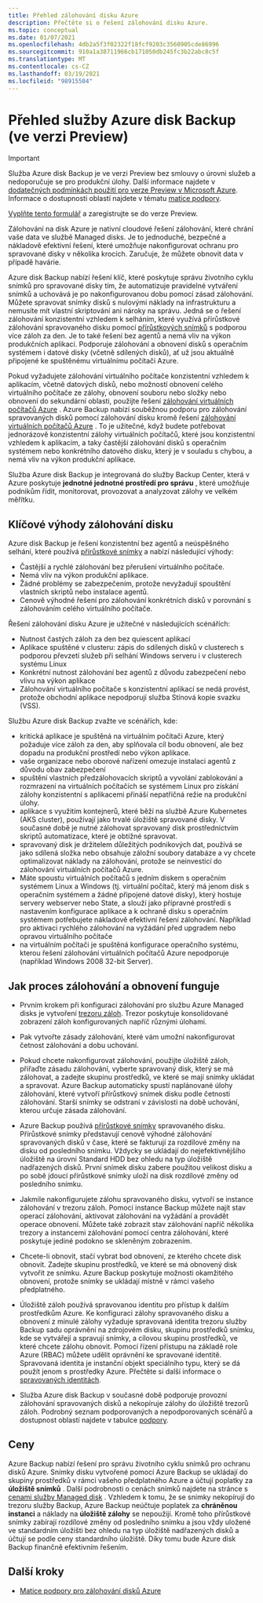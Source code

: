 ```yaml
---
title: Přehled zálohování disku Azure
description: Přečtěte si o řešení zálohování disku Azure.
ms.topic: conceptual
ms.date: 01/07/2021
ms.openlocfilehash: 4db2a5f3f02322f18fcf9203c3560905cde86996
ms.sourcegitcommit: 910a1a38711966cb171050db245fc3b22abc8c5f
ms.translationtype: MT
ms.contentlocale: cs-CZ
ms.lasthandoff: 03/19/2021
ms.locfileid: "98915504"
---
```

# <a name="overview-of-azure-disk-backup-in-preview"></a>Přehled služby Azure disk Backup (ve verzi Preview)

>[!IMPORTANT]
>Služba Azure disk Backup je ve verzi Preview bez smlouvy o úrovni služeb a nedoporučuje se pro produkční úlohy. Další informace najdete v [dodatečných podmínkách použití pro verze Preview v Microsoft Azure](https://azure.microsoft.com/support/legal/preview-supplemental-terms/). Informace o dostupnosti oblastí najdete v tématu [matice podpory](disk-backup-support-matrix.md).
>
>[Vyplňte tento formulář](https://forms.office.com/Pages/ResponsePage.aspx?id=v4j5cvGGr0GRqy180BHbR1vE8L51DIpDmziRt_893LVUNFlEWFJBN09PTDhEMjVHS05UWFkxUlUzUS4u) a zaregistrujte se do verze Preview.

Zálohování na disk Azure je nativní cloudové řešení zálohování, které chrání vaše data ve službě Managed disks. Je to jednoduché, bezpečné a nákladově efektivní řešení, které umožňuje nakonfigurovat ochranu pro spravované disky v několika krocích. Zaručuje, že můžete obnovit data v případě havárie.

Azure disk Backup nabízí řešení klíč, které poskytuje správu životního cyklu snímků pro spravované disky tím, že automatizuje pravidelné vytváření snímků a uchovává je po nakonfigurovanou dobu pomocí zásad zálohování. Můžete spravovat snímky disků s nulovými náklady na infrastrukturu a nemusíte mít vlastní skriptování ani nároky na správu. Jedná se o řešení zálohování konzistentní vzhledem k selháním, které využívá přírůstkové zálohování spravovaného disku pomocí [přírůstkových snímků](../virtual-machines/disks-incremental-snapshots.md) s podporou více záloh za den. Je to také řešení bez agentů a nemá vliv na výkon produkčních aplikací. Podporuje zálohování a obnovení disků s operačním systémem i datové disky (včetně sdílených disků), ať už jsou aktuálně připojené ke spuštěnému virtuálnímu počítači Azure.

Pokud vyžadujete zálohování virtuálního počítače konzistentní vzhledem k aplikacím, včetně datových disků, nebo možností obnovení celého virtuálního počítače ze zálohy, obnovení souboru nebo složky nebo obnovení do sekundární oblasti, použijte řešení [zálohování virtuálních počítačů Azure](backup-azure-vms-introduction.md) . Azure Backup nabízí souběžnou podporu pro zálohování spravovaných disků pomocí zálohování disku kromě řešení [zálohování virtuálních počítačů Azure](./backup-azure-vms-introduction.md) . To je užitečné, když budete potřebovat jednorázově konzistentní zálohy virtuálních počítačů, které jsou konzistentní vzhledem k aplikacím, a taky častější zálohování disků s operačním systémem nebo konkrétního datového disku, který je v souladu s chybou, a nemá vliv na výkon produkční aplikace.

Služba Azure disk Backup je integrovaná do služby Backup Center, která v Azure poskytuje **jednotné jednotné prostředí pro správu** , které umožňuje podnikům řídit, monitorovat, provozovat a analyzovat zálohy ve velkém měřítku.

## <a name="key-benefits-of-disk-backup"></a>Klíčové výhody zálohování disku

Azure disk Backup je řešení konzistentní bez agentů a neúspěšného selhání, které používá [přírůstkové snímky](../virtual-machines/disks-incremental-snapshots.md) a nabízí následující výhody:

- Častější a rychlé zálohování bez přerušení virtuálního počítače.
- Nemá vliv na výkon produkční aplikace.
- Žádné problémy se zabezpečením, protože nevyžadují spouštění vlastních skriptů nebo instalace agentů.
- Cenově výhodné řešení pro zálohování konkrétních disků v porovnání s zálohováním celého virtuálního počítače.

Řešení zálohování disku Azure je užitečné v následujících scénářích:

- Nutnost častých záloh za den bez quiescent aplikací
- Aplikace spuštěné v clusteru: zápis do sdílených disků v clusterech s podporou převzetí služeb při selhání Windows serveru i v clusterech systému Linux
- Konkrétní nutnost zálohování bez agentů z důvodu zabezpečení nebo vlivu na výkon aplikace
- Zálohování virtuálního počítače s konzistentní aplikací se nedá provést, protože obchodní aplikace nepodporují služba Stínová kopie svazku (VSS).

Službu Azure disk Backup zvažte ve scénářích, kde:

- kritická aplikace je spuštěná na virtuálním počítači Azure, který požaduje více záloh za den, aby splňovala cíl bodu obnovení, ale bez dopadu na produkční prostředí nebo výkon aplikace.
- vaše organizace nebo oborové nařízení omezuje instalaci agentů z důvodu obav zabezpečení
- spuštění vlastních předzálohovacích skriptů a vyvolání zablokování a rozmrazení na virtuálních počítačích se systémem Linux pro získání zálohy konzistentní s aplikacemi přináší nepatřičná režie na produkční úlohy.
- aplikace s využitím kontejnerů, které běží na službě Azure Kubernetes (AKS cluster), používají jako trvalé úložiště spravované disky. V současné době je nutné zálohovat spravovaný disk prostřednictvím skriptů automatizace, které je obtížné spravovat.
- spravovaný disk je držitelem důležitých podnikových dat, používá se jako sdílená složka nebo obsahuje záložní soubory databáze a vy chcete optimalizovat náklady na zálohování, protože se neinvesticí do zálohování virtuálních počítačů Azure.
- Máte spoustu virtuálních počítačů s jedním diskem s operačním systémem Linux a Windows (tj. virtuální počítač, který má jenom disk s operačním systémem a žádné připojené datové disky), který hostuje servery webserver nebo State, a slouží jako přípravné prostředí s nastavením konfigurace aplikace a k ochraně disku s operačním systémem potřebujete nákladově efektivní řešení zálohování. Například pro aktivaci rychlého zálohování na vyžádání před upgradem nebo opravou virtuálního počítače
- na virtuálním počítači je spuštěná konfigurace operačního systému, kterou řešení zálohování virtuálních počítačů Azure nepodporuje (například Windows 2008 32-bit Server).

## <a name="how-the-backup-and-restore-process-works"></a>Jak proces zálohování a obnovení funguje

- Prvním krokem při konfiguraci zálohování pro službu Azure Managed disks je vytvoření [trezoru záloh](backup-vault-overview.md). Trezor poskytuje konsolidované zobrazení záloh konfigurovaných napříč různými úlohami.

- Pak vytvořte zásady zálohování, které vám umožní nakonfigurovat četnost zálohování a dobu uchování.

- Pokud chcete nakonfigurovat zálohování, použijte úložiště záloh, přiřaďte zásadu zálohování, vyberte spravovaný disk, který se má zálohovat, a zadejte skupinu prostředků, ve které se mají snímky ukládat a spravovat. Azure Backup automaticky spustí naplánované úlohy zálohování, které vytvoří přírůstkový snímek disku podle četnosti zálohování. Starší snímky se odstraní v závislosti na době uchování, kterou určuje zásada zálohování.

- Azure Backup používá [přírůstkové snímky](../virtual-machines/disks-incremental-snapshots.md#restrictions) spravovaného disku. Přírůstkové snímky představují cenově výhodné zálohování spravovaných disků v čase, které se fakturují za rozdílové změny na disku od posledního snímku. Vždycky se ukládají do nejefektivnějšího úložiště na úrovni Standard HDD bez ohledu na typ úložiště nadřazených disků. První snímek disku zabere použitou velikost disku a po sobě jdoucí přírůstkové snímky uloží na disk rozdílové změny od posledního snímku.

- Jakmile nakonfigurujete zálohu spravovaného disku, vytvoří se instance zálohování v trezoru záloh. Pomocí instance Backup můžete najít stav operací zálohování, aktivovat zálohování na vyžádání a provádět operace obnovení. Můžete také zobrazit stav zálohování napříč několika trezory a instancemi zálohování pomocí centra zálohování, které poskytuje jediné podokno se skleněným zobrazením.

- Chcete-li obnovit, stačí vybrat bod obnovení, ze kterého chcete disk obnovit. Zadejte skupinu prostředků, ve které se má obnovený disk vytvořit ze snímku. Azure Backup poskytuje možnosti okamžitého obnovení, protože snímky se ukládají místně v rámci vašeho předplatného.

- Úložiště záloh používá spravovanou identitu pro přístup k dalším prostředkům Azure. Ke konfiguraci zálohy spravovaného disku a obnovení z minulé zálohy vyžaduje spravovaná identita trezoru služby Backup sadu oprávnění na zdrojovém disku, skupinu prostředků snímku, kde se vytvářejí a spravují snímky, a cílovou skupinu prostředků, ve které chcete zálohu obnovit. Pomocí řízení přístupu na základě role Azure (RBAC) můžete udělit oprávnění ke spravované identitě. Spravovaná identita je instanční objekt speciálního typu, který se dá použít jenom s prostředky Azure. Přečtěte si další informace o [spravovaných identitách](../active-directory/managed-identities-azure-resources/overview.md).

- Služba Azure disk Backup v současné době podporuje provozní zálohování spravovaných disků a nekopíruje zálohy do úložiště trezorů záloh. Podrobný seznam podporovaných a nepodporovaných scénářů a dostupnost oblastí najdete v tabulce [podpory](disk-backup-support-matrix.md).

## <a name="pricing"></a>Ceny

Azure Backup nabízí řešení pro správu životního cyklu snímků pro ochranu disků Azure. Snímky disku vytvořené pomocí Azure Backup se ukládají do skupiny prostředků v rámci vašeho předplatného Azure a účtují poplatky za **úložiště snímků** . Další podrobnosti o cenách snímků najdete na stránce s [cenami služby Managed disk](https://azure.microsoft.com/pricing/details/managed-disks/) . Vzhledem k tomu, že se snímky nekopírují do trezoru služby Backup, Azure Backup neúčtuje poplatek za **chráněnou instanci** a náklady na **úložiště zálohy** se nepoužijí. Kromě toho přírůstkové snímky zabírají rozdílové změny od posledního snímku a jsou vždy uložené ve standardním úložišti bez ohledu na typ úložiště nadřazených disků a účtují se podle ceny standardního úložiště. Díky tomu bude Azure disk Backup finančně efektivním řešením.

## <a name="next-steps"></a>Další kroky

- [Matice podpory pro zálohování disků Azure](disk-backup-support-matrix.md)

